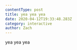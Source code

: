 ```yaml
---
contentType: post
title: yea yea yea
date: 2020-04-12T19:33:48.283Z
category: interactive
author: Zach
---
```

yea yea yea